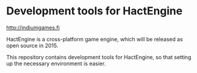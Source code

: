 Development tools for HactEngine
================================

http://indiumgames.fi

HactEngine is a cross-platform game engine, which will be released as
open source in 2015.

This repository contains development tools for HactEngine, so that
setting up the necessary environment is easier.

